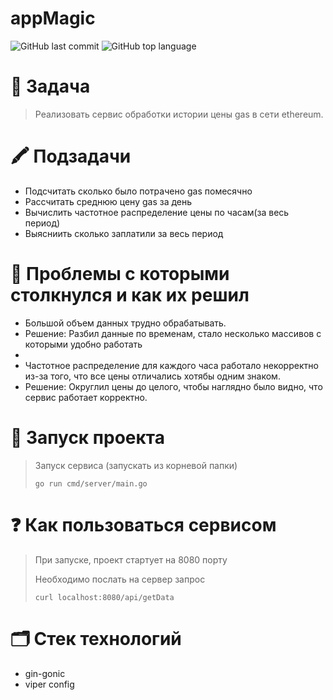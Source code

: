 # appMagic

![GitHub last commit](https://img.shields.io/github/last-commit/burmatovdd/appMagic?style=flat-square)
![GitHub top language](https://img.shields.io/github/languages/top/burmatovdd/appMagic?style=flat-square)

# :memo: Задача
> Реализовать сервис обработки истории цены gas в сети ethereum.
> 
# :crayon: Подзадачи 
- Подсчитать сколько было потрачено gas помесячно
- Рассчитать среднюю цену gas за день
- Вычислить частотное распределение цены по часам(за весь период)
- Выясниить сколько заплатили за весь период

# :pushpin: Проблемы с которыми столкнулся и как их решил
- Большой объем данных трудно обрабатывать. 
- Решение: Разбил данные по временам, стало несколько массивов с которыми удобно работать
- 
- Частотное распределение для каждого часа работало некорректно из-за того, что все цены отличались хотябы одним знаком. 
- Решение: Округлил цены до целого, чтобы наглядно было видно, что сервис работает корректно. 

# :rocket: Запуск проекта
> Запуск сервиса (запускать из корневой папки)
> 
> `go run cmd/server/main.go`

# :question: Как пользоваться сервисом
> При запуске, проект стартует на 8080 порту
>
> Необходимо послать на сервер запрос 
>
> `curl localhost:8080/api/getData`

# :card_index_dividers: Стек технологий
 - gin-gonic
 - viper config


